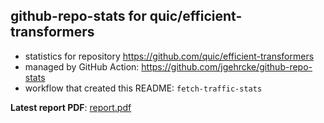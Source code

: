 ## github-repo-stats for quic/efficient-transformers

- statistics for repository https://github.com/quic/efficient-transformers
- managed by GitHub Action: https://github.com/jgehrcke/github-repo-stats
- workflow that created this README: `fetch-traffic-stats`

**Latest report PDF**: [report.pdf](https://github.com/njjetha/System-Design/raw/github-repo-stats/quic/efficient-transformers/latest-report/report.pdf)

